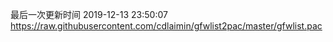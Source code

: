 最后一次更新时间 2019-12-13 23:50:07
https://raw.githubusercontent.com/cdlaimin/gfwlist2pac/master/gfwlist.pac

